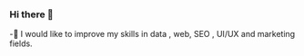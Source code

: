 ### Hi there 👋
-🤖 I would like to improve my skills in data , web, SEO , UI/UX and marketing fields.



